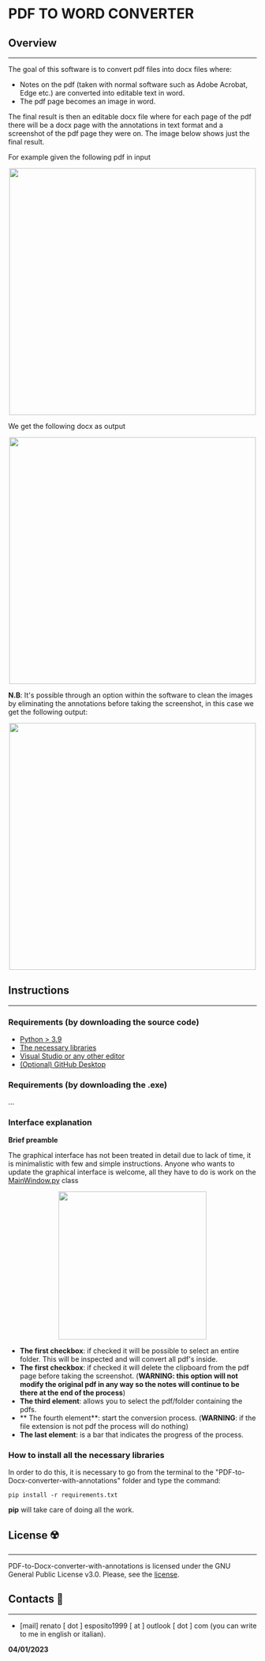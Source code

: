 # PDF TO WORD CONVERTER
## Overview
***
The goal of this software is to convert pdf files into docx files where:

 - Notes on the pdf (taken with normal software such as Adobe Acrobat,
   Edge etc.) are converted into editable text in word. 
- The pdf page becomes an image in word.

The final result is then an editable docx file where for each page of the pdf there will be a docx page with the annotations in text format and a screenshot of the pdf page they were on.
The image below shows just the final result.


For example given the following pdf in input
<p align="center">
<img src="https://github.com/RenatoEsposito1999/PDF-to-Docx-converter-with-annotations/blob/main/Resources/pdf%20input.png" width="500" height="500">
</p>

We get the following docx as output

<p align="center"><img src="https://github.com/RenatoEsposito1999/PDF-to-Docx-converter-with-annotations/blob/main/Resources/docx%20output.png" width="500" height="500"></p>

**N.B**: It's possible through an option within the software to clean the images by eliminating the annotations before taking the screenshot, in this case we get the following output:
<p align="center"><img src="https://github.com/RenatoEsposito1999/PDF-to-Docx-converter-with-annotations/blob/main/Resources/docxoutputwithoutannots.png" width="500" height="500"></p>


## Instructions
***
### Requirements (by downloading the source code)
- [Python > 3.9](https://www.python.org/downloads/)
- [The necessary libraries](#how-to-install-all-the-necessary-libraries)
- [Visual Studio or any other editor](https://visualstudio.microsoft.com/it/downloads/)
- [(Optional) GitHub Desktop](https://desktop.github.com/)

### Requirements (by downloading the .exe)
...

### Interface explanation


**Brief preamble**


The graphical interface has not been treated in detail due to lack of time, it is minimalistic with few and simple instructions.
Anyone who wants to update the graphical interface is welcome, all they have to do is work on the [MainWindow.py](https://github.com/RenatoEsposito1999/PDF-to-Docx-converter-with-annotations/blob/main/MainWindow.py) class

<p align="center"><img algin="right" src="https://github.com/RenatoEsposito1999/PDF-to-Docx-converter-with-annotations/blob/main/Resources/gui.png" width="300" height="300"></p>


- **The first checkbox**: if checked it will be possible to select an entire folder. This will be inspected and will convert all pdf's inside.
- **The first checkbox**: if checked it will delete the clipboard from the pdf page before taking the screenshot. (**WARNING: this option will not modify the original pdf in any way so the notes will continue to be there at the end of the process**)
- **The third element**: allows you to select the pdf/folder containing the pdfs.
- ** The fourth element**: start the conversion process. (**WARNING**: if the file extension is not pdf the process will do nothing)
- **The last element**: is a bar that indicates the progress of the process.
### How to install all the necessary libraries
In order to do this, it is necessary to go from the terminal to the "PDF-to-Docx-converter-with-annotations" folder and type the command:

    pip install -r requirements.txt
**pip** will take care of doing all the work.

## License ☢️
***
PDF-to-Docx-converter-with-annotations is licensed under the GNU General Public License v3.0. Please, see the 
[license](https://github.com/RenatoEsposito1999/PDF-to-Docx-converter-with-annotations/blob/main/LICENSE).

## Contacts 🪪
***
- [mail] renato [ dot ] esposito1999 [ at ] outlook [ dot ] com (you can write to me in english or italian).


**04/01/2023**

